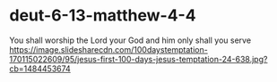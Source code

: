 # deut-6-13-matthew-4-4
You shall worship the Lord your God and him only shall you serve https://image.slidesharecdn.com/100daystemptation-170115022609/95/jesus-first-100-days-jesus-temptation-24-638.jpg?cb=1484453674
